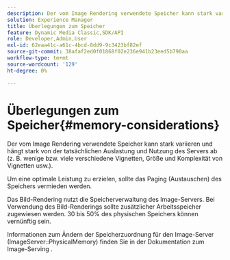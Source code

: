 ```yaml
---
description: Der vom Image Rendering verwendete Speicher kann stark variieren und hängt stark von der tatsächlichen Auslastung und Nutzung des Servers ab (z. B. wenige bzw. viele verschiedene Vignetten, Größe und Komplexität von Vignetten usw.).
solution: Experience Manager
title: Überlegungen zum Speicher
feature: Dynamic Media Classic,SDK/API
role: Developer,Admin,User
exl-id: 62eaa41c-a61c-4bcd-8dd9-9c3423bf82ef
source-git-commit: 38afaf2ed0f01868f02e236e941b23eed5b790aa
workflow-type: tm+mt
source-wordcount: '129'
ht-degree: 0%

---
```


# Überlegungen zum Speicher{#memory-considerations}

Der vom Image Rendering verwendete Speicher kann stark variieren und hängt stark von der tatsächlichen Auslastung und Nutzung des Servers ab (z. B. wenige bzw. viele verschiedene Vignetten, Größe und Komplexität von Vignetten usw.).

Um eine optimale Leistung zu erzielen, sollte das Paging (Austauschen) des Speichers vermieden werden.

Das Bild-Rendering nutzt die Speicherverwaltung des Image-Servers. Bei Verwendung des Bild-Renderings sollte zusätzlicher Arbeitsspeicher zugewiesen werden. 30 bis 50% des physischen Speichers können vernünftig sein.

Informationen zum Ändern der Speicherzuordnung für den Image-Server (ImageServer::PhysicalMemory) finden Sie in der Dokumentation zum Image-Serving .

